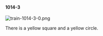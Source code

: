 #### 1014-3
![train-1014-3-0.png](https://github.com/lil-lab/nlvr/raw/master/nlvr/train/images/61/train-1014-3-0.png "train-1014-3-0.png")

There is a yellow square and a yellow circle.